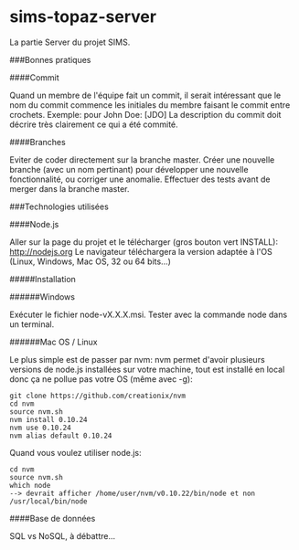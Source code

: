 sims-topaz-server
=================

La partie Server du projet SIMS.

###Bonnes pratiques

####Commit

Quand un membre de l'équipe fait un commit, il serait intéressant que le nom du commit commence les initiales du membre faisant le commit entre crochets.
Exemple: pour John Doe: [JDO]
La description du commit doit décrire très clairement ce qui a été commité.


####Branches

Eviter de coder directement sur la branche master. Créer une nouvelle branche (avec un nom pertinant) pour développer une nouvelle fonctionnalité, ou corriger une anomalie. Effectuer des tests avant de merger dans la branche master.


###Technologies utilisées

####Node.js

Aller sur la page du projet et le télécharger (gros bouton vert INSTALL): http://nodejs.org
Le navigateur téléchargera la version adaptée à l'OS (Linux, Windows, Mac OS, 32 ou 64 bits...)

#####Installation

######Windows

Exécuter le fichier node-vX.X.X.msi.
Tester avec la commande node dans un terminal.

######Mac OS / Linux

Le plus simple est de passer par nvm: nvm permet d'avoir plusieurs versions de node.js installées sur votre machine, tout est installé en local donc ça ne pollue pas votre OS (même avec -g):
```
git clone https://github.com/creationix/nvm
cd nvm
source nvm.sh
nvm install 0.10.24
nvm use 0.10.24
nvm alias default 0.10.24
```

Quand vous voulez utiliser node.js:
```
cd nvm
source nvm.sh
which node
--> devrait afficher /home/user/nvm/v0.10.22/bin/node et non /usr/local/bin/node
```

####Base de données

SQL vs NoSQL, à débattre...
